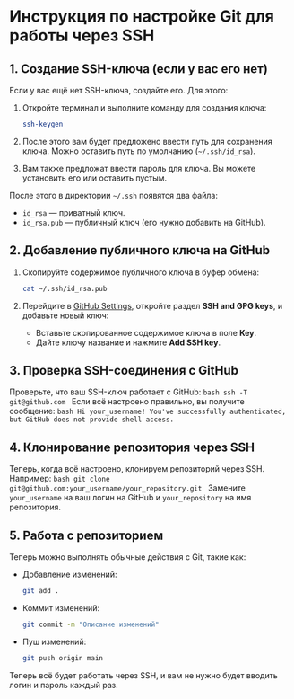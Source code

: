 
# Инструкция по настройке Git для работы через SSH

## 1. Создание SSH-ключа (если у вас его нет)

Если у вас ещё нет SSH-ключа, создайте его. Для этого:

1. Откройте терминал и выполните команду для создания ключа:
    ```bash
    ssh-keygen
    ```

2. После этого вам будет предложено ввести путь для сохранения ключа. Можно оставить путь по умолчанию (`~/.ssh/id_rsa`).

3. Вам также предложат ввести пароль для ключа. Вы можете установить его или оставить пустым.

После этого в директории `~/.ssh` появятся два файла:
- `id_rsa` — приватный ключ.
- `id_rsa.pub` — публичный ключ (его нужно добавить на GitHub).

## 2. Добавление публичного ключа на GitHub

1. Скопируйте содержимое публичного ключа в буфер обмена:
    ```bash
    cat ~/.ssh/id_rsa.pub
    ```

2. Перейдите в [GitHub Settings](https://github.com/settings/keys), откройте раздел **SSH and GPG keys**, и добавьте новый ключ:
    - Вставьте скопированное содержимое ключа в поле **Key**.
    - Дайте ключу название и нажмите **Add SSH key**.

## 3. Проверка SSH-соединения с GitHub

Проверьте, что ваш SSH-ключ работает с GitHub:
    ```bash
    ssh -T git@github.com
    ```
Если всё настроено правильно, вы получите сообщение:
    ```bash
    Hi your_username! You've successfully authenticated, but GitHub does not provide shell access.
    ```

## 4. Клонирование репозитория через SSH

Теперь, когда всё настроено, клонируем репозиторий через SSH. Например:
    ```bash
    git clone git@github.com:your_username/your_repository.git
    ```
Замените `your_username` на ваш логин на GitHub и `your_repository` на имя репозитория.

## 5. Работа с репозиторием

Теперь можно выполнять обычные действия с Git, такие как:
- Добавление изменений:
    ```bash
    git add .
    ```
- Коммит изменений:
    ```bash
    git commit -m "Описание изменений"
    ```
- Пуш изменений:
    ```bash
    git push origin main
    ```

Теперь всё будет работать через SSH, и вам не нужно будет вводить логин и пароль каждый раз.
